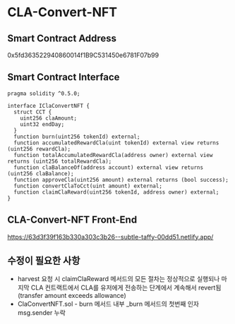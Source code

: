 # CLA-Convert-NFT

## Smart Contract Address

0x5fd363522940860014f1B9C531450e6781F07b99

## Smart Contract Interface

```solidity
pragma solidity ^0.5.0;

interface IClaConvertNFT {
  struct CCT {
    uint256 claAmount;
    uint32 endDay;
  }
  function burn(uint256 tokenId) external;
  function accumulatedRewardCla(uint tokenId) external view returns (uint256 rewardCla);
  function totalAccumulatedRewardCla(address owner) external view returns (uint256 totalRewardCla);
  function claBalanceOf(address account) external view returns (uint256 claBalance);
  function approveCla(uint256 amount) external returns (bool success);
  function convertClaToCct(uint amount) external;
  function claimClaReward(uint256 tokenId, address owner) external;
}

```

## CLA-Convert-NFT Front-End

https://63d3f39f163b330a303c3b26--subtle-taffy-00dd51.netlify.app/

## 수정이 필요한 사항

- harvest 요청 시 claimClaReward 메서드의 모든 절차는 정상적으로 실행되나 마지막 CLA 컨트랙트에서 CLA를 유저에게 전송하는 단계에서 계속해서 revert됨 (transfer amount exceeds allowance)
- ClaConvertNFT.sol - burn 메서드 내부 \_burn 메서드의 첫번째 인자 msg.sender 누락
